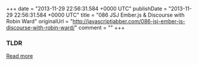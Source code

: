 +++
date = "2013-11-29 22:56:31.584 +0000 UTC"
publishDate = "2013-11-29 22:56:31.584 +0000 UTC"
title = "086 JSJ Ember.js & Discourse with Robin Ward"
originalUrl = "http://javascriptjabber.com/086-jsj-ember-js-discourse-with-robin-ward/"
comment = ""
+++

### TLDR



[Read more](http://javascriptjabber.com/086-jsj-ember-js-discourse-with-robin-ward/)
